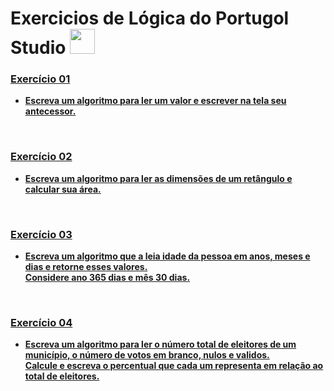 # Exercicios de Lógica do Portugol Studio <img height="40" width="40" src="https://user-images.githubusercontent.com/54821932/135734552-aa00d62e-973b-4280-8017-c2ecc13e3692.png"/>
<h3><a href="https://github.com/MarinhoCM/Exercicios_Logica/blob/master/Exec1_antecessor.por"><strong>Exercício 01</strong></h3>
<ul>
  <li><strong>Escreva um algoritmo para ler um valor e escrever na tela seu antecessor.</strong></li>
</ul><br>
<h3><a href="https://github.com/MarinhoCM/Exercicios_Logica/blob/master/Exec2_areaRetangulo.por"><strong>Exercício 02</strong></h3>
<ul>
  <li><strong>Escreva um algoritmo para ler as dimensões de um retângulo e calcular sua área.</strong></li>
</ul><br>
<h3><a href="https://github.com/MarinhoCM/Exercicios_Logica/blob/master/Exec3_calculaIdade.por"><strong>Exercício 03</strong></h3>
<ul>
  <li><strong>Escreva um algoritmo que a leia idade da pessoa em anos, meses e dias e retorne esses valores.<br>Considere ano 365 dias e mês 30 dias.</strong></li>
</ul><br>
<h3><a href="https://github.com/MarinhoCM/Exercicios_Logica/blob/master/Exec4_CalculaVotos.por"><strong>Exercício 04</strong></h3>
<ul>
  <li><strong>Escreva um algoritmo para ler o número total de eleitores de um município, o número de votos em branco, nulos e validos.
    <br>Calcule e escreva o percentual que cada um representa em relação ao total de eleitores.</strong></li>
</ul><br>

